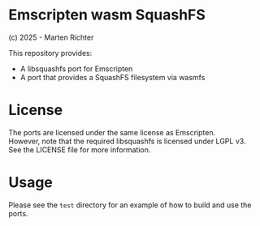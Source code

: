 # Emscripten wasm SquashFS
(c) 2025 - Marten Richter

This repository provides:
* A libsquashfs port for Emscripten
* A port that provides a SquashFS filesystem via wasmfs

# License
The ports are licensed under the same license as Emscripten.  
However, note that the required libsquashfs is licensed under LGPL v3.  
See the LICENSE file for more information.

# Usage
Please see the `test` directory for an example of how to build and use the ports.

